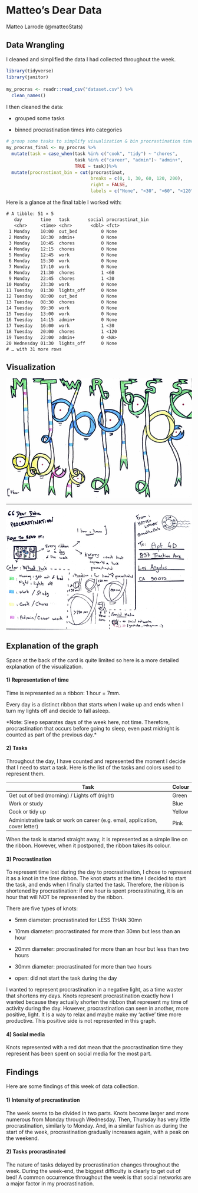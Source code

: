Matteo’s Dear Data
================
Matteo Larrode (@matteoStats)

## Data Wrangling

I cleaned and simplified the data I had collected throughout the week.

``` r
library(tidyverse)
library(janitor)

my_procras <- readr::read_csv("dataset.csv") %>%
  clean_names()
```

I then cleaned the data: </br>

- grouped some tasks </br>

- binned procrastination times into categories

``` r
# group some tasks to simplify visualization & bin procrastination times into 5 categories
my_procras_final <- my_procras %>%
  mutate(task = case_when(task %in% c("cook", "tidy") ~ "chores", 
                          task %in% c("career", "admin")~ "admin+",
                          TRUE ~ task))%>%
  mutate(procrastinat_bin = cut(procrastinat,
                                breaks = c(0, 1, 30, 60, 120, 200),
                                right = FALSE,
                                labels = c("None", "<30", "<60", "<120", "120+")))
```

Here is a glance at the final table I worked with:

    # A tibble: 51 × 5
       day       time   task       social procrastinat_bin
       <chr>     <time> <chr>       <dbl> <fct>           
     1 Monday    10:00  out_bed         0 None            
     2 Monday    10:30  admin+          0 None            
     3 Monday    10:45  chores          0 None            
     4 Monday    12:15  chores          0 None            
     5 Monday    12:45  work            0 None            
     6 Monday    15:30  work            0 None            
     7 Monday    17:10  work            0 None            
     8 Monday    21:30  chores          1 <60             
     9 Monday    22:45  chores          1 <30             
    10 Monday    23:30  work            0 None            
    11 Tuesday   01:30  lights_off      0 None            
    12 Tuesday   08:00  out_bed         0 None            
    13 Tuesday   08:30  chores          0 None            
    14 Tuesday   09:30  work            0 None            
    15 Tuesday   13:00  work            0 None            
    16 Tuesday   14:15  admin+          0 None            
    17 Tuesday   16:00  work            1 <30             
    18 Tuesday   20:00  chores          1 <120            
    19 Tuesday   22:00  admin+          0 <NA>            
    20 Wednesday 01:30  lights_off      0 None            
    # … with 31 more rows

## Visualization

![Dear Data](img/dear-data.png)</br>

------------------------------------------------------------------------

![Dear Data Back](img/dear-data-back.png) </br>

## Explanation of the graph

Space at the back of the card is quite limited so here is a more
detailed explanation of the visualization.

#### 1) Representation of time

Time is represented as a ribbon: 1 hour = 7mm.</br>

Every day is a distinct ribbon that starts when I wake up and ends when
I turn my lights off and decide to fall asleep.

<p>
*Note: Sleep separates days of the week here, not time. Therefore,
procrastination that occurs before going to sleep, even past midnight is
counted as part of the previous day.*
</p>

#### 2) Tasks

Throughout the day, I have counted and represented the moment I decide
that I need to start a task. Here is the list of the tasks and colors
used to represent them.

| Task                                                                          | Colour |
|-------------------------------------------------------------------------------|--------|
| Get out of bed (morning) / Lights off (night)                                 | Green  |
| Work or study                                                                 | Blue   |
| Cook or tidy up                                                               | Yellow |
| Administrative task or work on career (e.g. email, application, cover letter) | Pink   |

<p>
When the task is started straight away, it is represented as a simple
line on the ribbon. However, when it postponed, the ribbon takes its
colour.
</p>

#### 3) Procrastination

<p>

To represent time lost during the day to procrastination, I chose to
represent it as a knot in the time ribbon. The knot starts at the time I
decided to start the task, and ends when I finally started the task.
Therefore, the ribbon is shortened by procrastination: if one hour is
spent procrastinating, it is an hour that will NOT be represented by the
ribbon.

</p

<p>

There are five types of knots: </br>

- 5mm diameter: procrastinated for LESS THAN 30mn </br>

- 10mm diameter: procrastinated for more than 30mn but less than an hour
  </br>

- 20mm diameter: procrastinated for more than an hour but less than two
  hours </br>

- 30mm diameter: procrastinated for more than two hours</br>

- open: did not start the task during the day

  </p>

<p>
I wanted to represent procrastination in a negative light, as a time
waster that shortens my days. Knots represent procrastination exactly
how I wanted because they actually shorten the ribbon that represent my
time of activity during the day. However, procrastination can seen in
another, more positive, light. It is a way to relax and maybe make my
‘active’ time more productive. This positive side is not represented in
this graph.
</p>

#### 4) Social media

<p>
Knots represented with a red dot mean that the procrastination time they
represent has been spent on social media for the most part.
</p>

## Findings

Here are some findings of this week of data collection.

#### 1) Intensity of procrastination

The week seems to be divided in two parts. Knots become larger and more
numerous from Monday through Wednesday. Then, Thursday has very little
procrastination, similarly to Monday. And, in a similar fashion as
during the start of the week, procrastination gradually increases again,
with a peak on the weekend.

#### 2) Tasks procrastinated

The nature of tasks delayed by procrastination changes throughout the
week. During the week-end, the biggest difficulty is clearly to get out
of bed! A common occurrence throughout the week is that social networks
are a major factor in my procrastination.

